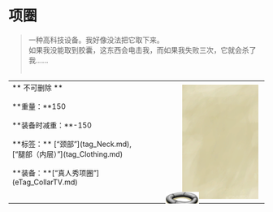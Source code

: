 # 项圈  
> 一种高科技设备。我好像没法把它取下来。<br>如果我没能取到胶囊，这东西会电击我，而如果我失败三次，它就会杀了我……<br><br>  
  
<style>
        .table9734 th,td{
            text-align:left;
            vertical-align:top;
        }
        </style><table class="table table-bordered table9734" data-toggle="table"  data-show-header="false"><thead style="display:none"><tr ><th  style="width:50%;"  >title</th><th  style="width:50%;"  ></th></tr></thead><tr ><td  style="width:50%;"  >** 不可删除 **<br><br>**重量：**150<br><br>**装备时减重：**-150<br><br>**标签：**	[“颈部”](tag_Neck.md), [“腿部（内层）”](tag_Clothing.md)<br><br>**装备：**[“真人秀项圈”](eTag_CollarTV.md)</td><td  style="width:50%;"  ><div style="float:right; margin:5px"><div class="gamecard" style="width:150px; height:225px;"><a href="CollarTV.md" style="color:black"><img class="bg" decoding="async" src="../wiki/Sprite/BG_SandTop.png" href="a.md" style="max-width:150px;max-height:225px;"><img decoding="async" src="../wiki/Sprite/Collar.png" class="cardimage" style="transform: translate(-50%, -50%) scale(0.4398826979472141);"><span style="font-size: 25px;">项圈</span></a></div></div></td></tr></tbody></table>  
  


<script>document.title="项圈 - 卡牌生存百科 Card Survival Wiki";</script>